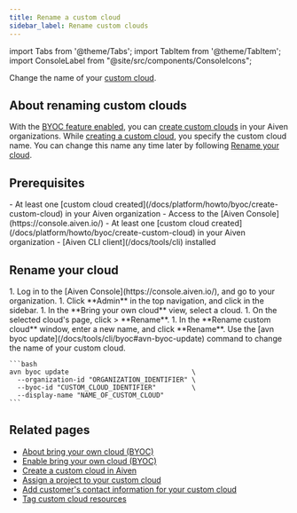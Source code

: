 ```yaml
---
title: Rename a custom cloud
sidebar_label: Rename custom clouds
---
```


import Tabs from '@theme/Tabs';
import TabItem from '@theme/TabItem';
import ConsoleLabel from "@site/src/components/ConsoleIcons";

Change the name of your [custom cloud](/docs/platform/concepts/byoc).

## About renaming custom clouds

With the [BYOC feature enabled](/docs/platform/howto/byoc/enable-byoc), you can
[create custom clouds](/docs/platform/howto/byoc/create-custom-cloud) in your Aiven
organizations. While
[creating a custom cloud](/docs/platform/howto/byoc/create-custom-cloud), you specify the
custom cloud name. You can change this name any time later by following
[Rename your cloud](#rename-your-cloud).

## Prerequisites

<Tabs groupId="group1">
<TabItem value="1" label="Aiven Console" default>
-   At least one
    [custom cloud created](/docs/platform/howto/byoc/create-custom-cloud) in your Aiven
    organization
-   Access to the [Aiven Console](https://console.aiven.io/)
</TabItem>
<TabItem value="2" label="Aiven CLI">
-   At least one
    [custom cloud created](/docs/platform/howto/byoc/create-custom-cloud) in your Aiven
    organization
-   [Aiven CLI client](/docs/tools/cli) installed
</TabItem>
</Tabs>

## Rename your cloud

<Tabs groupId="group1">
<TabItem value="1" label="Aiven Console" default>
1.  Log in to the [Aiven Console](https://console.aiven.io/), and go to your organization.
1.  Click **Admin** in the top navigation, and click <ConsoleLabel name="bringyourowncloud"/>
    in the sidebar.
1.  In the **Bring your own cloud** view, select a cloud.
1.  On the selected cloud's page, click <ConsoleLabel name="actions"/> > **Rename**.
1.  In the **Rename custom cloud** window, enter a new name, and click **Rename**.
</TabItem>
<TabItem value="2" label="Aiven CLI">
Use the
[avn byoc update](/docs/tools/cli/byoc#avn-byoc-update) command to change the name of your
custom cloud.

    ```bash
    avn byoc update                               \
      --organization-id "ORGANIZATION_IDENTIFIER" \
      --byoc-id "CUSTOM_CLOUD_IDENTIFIER"         \
      --display-name "NAME_OF_CUSTOM_CLOUD"
    ```

</TabItem>
</Tabs>

## Related pages

-   [About bring your own cloud (BYOC)](/docs/platform/concepts/byoc)
-   [Enable bring your own cloud (BYOC)](/docs/platform/howto/byoc/enable-byoc)
-   [Create a custom cloud in Aiven](/docs/platform/howto/byoc/create-custom-cloud)
-   [Assign a project to your custom cloud](/docs/platform/howto/byoc/assign-project-custom-cloud)
-   [Add customer's contact information for your custom cloud](/docs/platform/howto/byoc/add-customer-info-custom-cloud)
-   [Tag custom cloud resources](/docs/platform/howto/byoc/tag-custom-cloud-resources)
